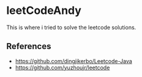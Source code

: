 # leetCodeAndy
This is where i tried to solve the leetcode solutions.

## References
* https://github.com/dingjikerbo/Leetcode-Java
* https://github.com/yuzhoujr/leetcode
